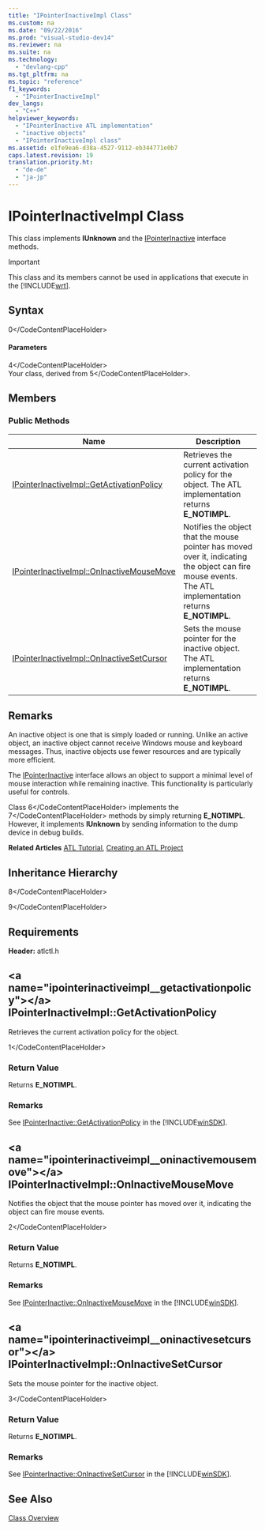 ```yaml
---
title: "IPointerInactiveImpl Class"
ms.custom: na
ms.date: "09/22/2016"
ms.prod: "visual-studio-dev14"
ms.reviewer: na
ms.suite: na
ms.technology: 
  - "devlang-cpp"
ms.tgt_pltfrm: na
ms.topic: "reference"
f1_keywords: 
  - "IPointerInactiveImpl"
dev_langs: 
  - "C++"
helpviewer_keywords: 
  - "IPointerInactive ATL implementation"
  - "inactive objects"
  - "IPointerInactiveImpl class"
ms.assetid: e1fe9ea6-d38a-4527-9112-eb344771e0b7
caps.latest.revision: 19
translation.priority.ht: 
  - "de-de"
  - "ja-jp"
---
```

# IPointerInactiveImpl Class
This class implements **IUnknown** and the [IPointerInactive](http://msdn.microsoft.com/library/windows/desktop/ms693712) interface methods.  
  
> [!IMPORTANT]
>  This class and its members cannot be used in applications that execute in the [!INCLUDE[wrt](../vs140/includes/wrt_md.md)].  
  
## Syntax  
  
<CodeContentPlaceHolder>0\</CodeContentPlaceHolder>  
#### Parameters  
 <CodeContentPlaceHolder>4\</CodeContentPlaceHolder>  
 Your class, derived from <CodeContentPlaceHolder>5\</CodeContentPlaceHolder>.  
  
## Members  
  
### Public Methods  
  
|Name|Description|  
|----------|-----------------|  
|[IPointerInactiveImpl::GetActivationPolicy](../vs140/ipointerinactiveimpl--getactivationpolicy.md)|Retrieves the current activation policy for the object. The ATL implementation returns **E_NOTIMPL**.|  
|[IPointerInactiveImpl::OnInactiveMouseMove](../vs140/ipointerinactiveimpl--oninactivemousemove.md)|Notifies the object that the mouse pointer has moved over it, indicating the object can fire mouse events. The ATL implementation returns **E_NOTIMPL**.|  
|[IPointerInactiveImpl::OnInactiveSetCursor](../vs140/ipointerinactiveimpl--oninactivesetcursor.md)|Sets the mouse pointer for the inactive object. The ATL implementation returns **E_NOTIMPL**.|  
  
## Remarks  
 An inactive object is one that is simply loaded or running. Unlike an active object, an inactive object cannot receive Windows mouse and keyboard messages. Thus, inactive objects use fewer resources and are typically more efficient.  
  
 The [IPointerInactive](http://msdn.microsoft.com/library/windows/desktop/ms693712) interface allows an object to support a minimal level of mouse interaction while remaining inactive. This functionality is particularly useful for controls.  
  
 Class <CodeContentPlaceHolder>6\</CodeContentPlaceHolder> implements the <CodeContentPlaceHolder>7\</CodeContentPlaceHolder> methods by simply returning **E_NOTIMPL**. However, it implements **IUnknown** by sending information to the dump device in debug builds.  
  
 **Related Articles** [ATL Tutorial](../vs140/active-template-library--atl--tutorial.md), [Creating an ATL Project](../vs140/creating-an-atl-project.md)  
  
## Inheritance Hierarchy  
 <CodeContentPlaceHolder>8\</CodeContentPlaceHolder>  
  
 <CodeContentPlaceHolder>9\</CodeContentPlaceHolder>  
  
## Requirements  
 **Header:** atlctl.h  
  
##  \<a name="ipointerinactiveimpl__getactivationpolicy">\</a>  IPointerInactiveImpl::GetActivationPolicy  
 Retrieves the current activation policy for the object.  
  
<CodeContentPlaceHolder>1\</CodeContentPlaceHolder>  
### Return Value  
 Returns **E_NOTIMPL**.  
  
### Remarks  
 See [IPointerInactive::GetActivationPolicy](http://msdn.microsoft.com/library/windows/desktop/ms692470) in the [!INCLUDE[winSDK](../vs140/includes/winsdk_md.md)].  
  
##  \<a name="ipointerinactiveimpl__oninactivemousemove">\</a>  IPointerInactiveImpl::OnInactiveMouseMove  
 Notifies the object that the mouse pointer has moved over it, indicating the object can fire mouse events.  
  
<CodeContentPlaceHolder>2\</CodeContentPlaceHolder>  
### Return Value  
 Returns **E_NOTIMPL**.  
  
### Remarks  
 See [IPointerInactive::OnInactiveMouseMove](http://msdn.microsoft.com/library/windows/desktop/ms693374) in the [!INCLUDE[winSDK](../vs140/includes/winsdk_md.md)].  
  
##  \<a name="ipointerinactiveimpl__oninactivesetcursor">\</a>  IPointerInactiveImpl::OnInactiveSetCursor  
 Sets the mouse pointer for the inactive object.  
  
<CodeContentPlaceHolder>3\</CodeContentPlaceHolder>  
### Return Value  
 Returns **E_NOTIMPL**.  
  
### Remarks  
 See [IPointerInactive::OnInactiveSetCursor](http://msdn.microsoft.com/library/windows/desktop/ms694336) in the [!INCLUDE[winSDK](../vs140/includes/winsdk_md.md)].  
  
## See Also  
 [Class Overview](../vs140/atl-class-overview.md)